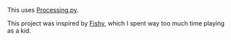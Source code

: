This uses [Processing.py](https://py.processing.org/).

This project was inspired by [Fishy](http://www.xgenstudios.com/play/fishy),
which I spent way too much time playing as a kid.
